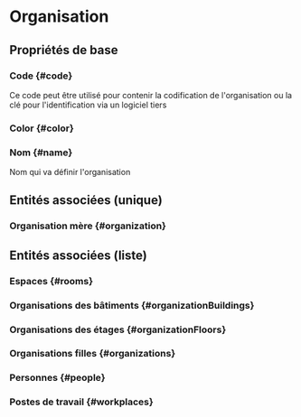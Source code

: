 <!--- THIS FILE IS GENERATED PLEASE DO NOT EDIT IT DIRECTLY --->
# Organisation



## Propriétés de base

### Code {#code}
        
Ce code peut être utilisé pour contenir la codification de l'organisation ou la clé pour l'identification via un logiciel tiers
### Color {#color}
        

### Nom {#name}
        
Nom qui va définir l'organisation

## Entités associées (unique)

### Organisation mère {#organization}
        


## Entités associées (liste)

### Espaces {#rooms}
        

### Organisations des bâtiments {#organizationBuildings}
        

### Organisations des étages {#organizationFloors}
        

### Organisations filles {#organizations}
        

### Personnes {#people}
        

### Postes de travail {#workplaces}
        




